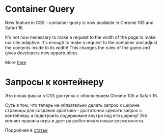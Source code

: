 # Container Query

New feature in CSS - container query is now available in Chrome 105 and Safari 16. 

It's not now necessary to make a request to the width of the page to make our cite adaptive. It's enough to make a request to the container and adjust the contents inside to its width! This changes the rules of the game and gives developers new opportunities.

More [here](https://ishadeed.com/article/container-queries-are-finally-here/)


# Запросы к контейнеру 

Это новая фишка в CSS доступна с обновлением Chrome 105 и Safari 16.

Суть в том, что теперь не обязательно делать запрос к ширине страницы для создания адаптива - достаточно сделать запрос с контейнеру и подстроить содержимое внутри под его ширину! Это меняет правила игры и дает разработчикам новые возможности. 

Подробнее в [статье](https://habr.com/ru/post/697456/)
